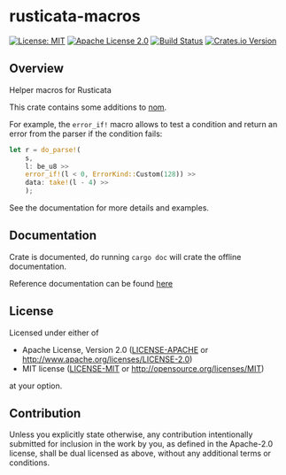 # rusticata-macros

[![License: MIT](https://img.shields.io/badge/License-MIT-yellow.svg)](./LICENSE-MIT)
[![Apache License 2.0](https://img.shields.io/badge/License-Apache%202.0-blue.svg)](./LICENSE-APACHE)
[![Build Status](https://travis-ci.org/rusticata/rusticata-macros.svg?branch=master)](https://travis-ci.org/rusticata/rusticata-macros)
[![Crates.io Version](https://img.shields.io/crates/v/rusticata-macros.svg)](https://crates.io/crates/rusticata-macros)

## Overview

Helper macros for Rusticata

This crate contains some additions to [nom](https://github.com/Geal/nom).

For example, the `error_if!` macro allows to test a condition and return an error from the parser if the condition
fails:

```rust
let r = do_parse!(
	s,
	l: be_u8 >>
	error_if!(l < 0, ErrorKind::Custom(128)) >>
	data: take!(l - 4) >>
	);
```

See the documentation for more details and examples.

## Documentation

Crate is documented, do running `cargo doc` will crate the offline documentation.

Reference documentation can be found [here](https://docs.rs/rusticata-macros/)

## License

Licensed under either of

 * Apache License, Version 2.0
   ([LICENSE-APACHE](LICENSE-APACHE) or http://www.apache.org/licenses/LICENSE-2.0)
 * MIT license
   ([LICENSE-MIT](LICENSE-MIT) or http://opensource.org/licenses/MIT)

at your option.

## Contribution

Unless you explicitly state otherwise, any contribution intentionally submitted
for inclusion in the work by you, as defined in the Apache-2.0 license, shall be
dual licensed as above, without any additional terms or conditions.

